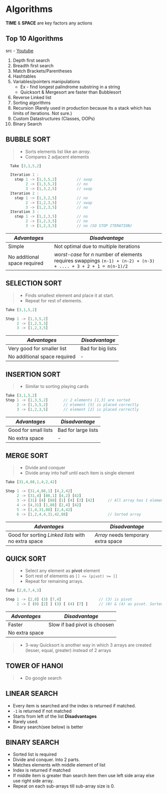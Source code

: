 # Algorithms

**TIME** & **SPACE** are key factors any actions

## Top 10 Algorithms

src - [Youtube](https://www.youtube.com/watch?v=r1MXwyiGi_U)

1. Depth first search
2. Breadth first search
3. Match Brackets/Parentheses
4. Hashtables
5. Variables/pointers manipulations
   - Ex - find longest palindrome substring in a string
   - Quicksort & Mergesort are faster than Bubblesort
6. Reverse Linked list
7. Sorting algorithms
8. Recursion (Rarely used in production because its a stack which has limits of iterations. Not sure.)
9. Custom Datastructures (Classes, OOPs)
10. Binary Search

## BUBBLE SORT

> - Sorts elements list like an _array_.
> - Compares 2 adjacent elements

```js
  Take [3,1,5,2]

  Iteration 1 :
    step 1 -> [1,3,5,2]         // swap
         2 -> [1,3,5,2]         // no
         3 -> [1,3,2,5]         // swap
  Iteration 2 :
    step 1 -> [1,3,2,5]         // no
         2 -> [1,2,3,5]         // swap
         3 -> [1,2,3,5]         // no
  Iteration 3 :
    step 1 -> [1,2,3,5]         // no
         2 -> [1,2,3,5]         // no
         3 -> [1,2,3,5]         // no (SO STOP ITERATION)
```

| _Advantages_                 | _Disadvantage_                                                                                                   |
| ---------------------------- | ---------------------------------------------------------------------------------------------------------------- |
| Simple                       | Not optimal due to multiple iterations                                                                           |
| No additional space required | _worst-case_ for _n_ number of elements requires swappings `(n-1) + (n-2) + (n-3) + .... + 3 + 2 + 1 = n(n-1)/2` |

## SELECTION SORT

> - Finds smallest element and place it at start.
> - Repeat for rest of elements.

```js
Take [3,1,5,2]

Step 1 -> [1,3,5,2]
     2 -> [1,2,5,3]
     3 -> [1,2,3,5]
```

| _Advantages_                 | _Disadvantage_    |
| ---------------------------- | ----------------- |
| Very good for smaller list   | Bad for big lists |
| No additional space required | -                 |

## INSERTION SORT

> - Similar to sorting playing cards

```js
Take [3,1,5,2]
Step 1 -> [1,3,5,2]       // 2 elements [1,3] are sorted
     2 -> [1,3,5,2]       // element [5] is placed correctly
     3 -> [1,2,3,5]       // element [2] is placed correctly
```

| _Advantages_         | _Disadvantage_      |
| -------------------- | ------------------- |
| Good for small lists | Bad for large lists |
| No extra space       | -                   |

## MERGE SORT

> - Divide and conquer
> - Divide array into half until each item is single element

```js
Take [31,4,88,1,4,2,42]

Step 1 -> [31,4,88,1] [4,2,42]
     2 -> [31,4] [88,1] [4,2] [42]
     3 -> [31] [4] [88] [1] [4] [2] [42]      // All array has 1 element
     4 -> [4,31] [1,88] [2,4] [42]
     5 -> [1,4,31,88] [2,4,42]
     6 -> [1,2,4,4,31,42,88]                  // Sorted array
```

| _Advantages_                                        | _Disadvantage_                      |
| --------------------------------------------------- | ----------------------------------- |
| Good for sorting _Linked lists_ with no extra space | _Array_ needs temporary extra space |

## QUICK SORT

> - Select any element as **pivot** element
> - Sort rest of elements as `[] <= (pivot) >= []`
> - Repeat for remaining arrays.

```js
Take [2,0,7,4,3]

Step 1 -> [2,0] (3) [7,4]                 // (3) is pivot
     2 -> [ (0) [2] ] (3) [ (4) [7] ]     // (0) & (4) as pivot. Sorted.
```

| _Advantages_   | _Disadvantage_               |
| -------------- | ---------------------------- |
| Faster         | Slow if bad pivot is choosen |
| No extra space |                              |

> - 3-way Quicksort is another way in which 3 arrays are created (lesser, equal, greater) instead of 2 arrays

## TOWER OF HANOI

> - Do google search

## LINEAR SEARCH

- Every item is searched and the index is returned if matched.
- `-1` is returned if not matched
- Starts from left of the list
  **Disadvantages**
- Rarely used.
- Binary search(see below) is better

## BINARY SEARCH

- Sorted list is required
- Divide and conquer. Into 2 parts.
- Matches elements with middle element of list
- Index is returned if matched
- If middle item is greater than search item then use left side array else use right side array.
- Repeat on each sub-arrays till sub-array size is 0.
